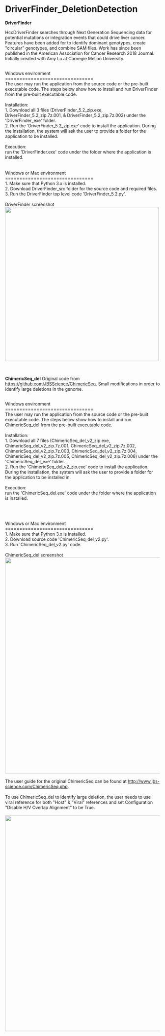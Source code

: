 # DriverFinder_DeletionDetection
<b>DriverFinder</b>

HccDriverFinder searches through Next Generation Sequencing data for potential mutations or integration events that could drive liver cancer. Features have been added for to identify dominant genotypes, create "circular" genotypes, and combine SAM files. Work has since been published in the American Association for Cancer Research 2018 Journal. Initially created with Amy Lu at Carnegie Mellon University.

<br>Windows environment
<br>===============================
<br>The user may run the application from the source code or the pre-built executable code. The steps below show how to install and run DriverFinder from the pre-built executable code.  
<br>Installation: 
<br> 1. Download all 3 files (DriverFinder_5.2_zip.exe, DriverFinder_5.2_zip.7z.001, & DriverFinder_5.2_zip.7z.002) under the 'DriverFinder_exe' folder.
<br> 2. Run the 'DriverFinder_5.2_zip.exe' code to install the application. During the installation, the system will ask the user to provide a folder for the application to be installed.
<br><br>
Execution: 
<br>run the 'DriverFinder.exe' code under the folder where the application is installed.
<br><br>
<br>Windows or Mac environment
<br>===============================
<br> 1. Make sure that Python 3.x is installed.
<br> 2. Download DriverFinder_src folder for the source code and required files.
<br> 3. Run the DriverFinder top level code 'DriverFinder_5.2.py'. 
<br><br>
DriverFinder screenshot
<br><image src="driverfinder.png" width="500">

<br><br>
<b>ChimericSeq_del</b>
Original code from https://github.com/JBSScience/ChimericSeq. Small modifications in order to identify large deletions in the genome.

<br>Windows environment
<br>===============================
<br>The user may run the application from the source code or the pre-built executable code. The steps below show how to install and run ChimericSeq_del from the pre-built executable code.  
<br>Installation: 
<br> 1. Download all 7 files (ChimericSeq_del_v2_zip.exe, ChimericSeq_del_v2_zip.7z.001, ChimericSeq_del_v2_zip.7z.002, ChimericSeq_del_v2_zip.7z.003, ChimericSeq_del_v2_zip.7z.004, ChimericSeq_del_v2_zip.7z.005,  ChimericSeq_del_v2_zip.7z.006) under the 'ChimericSeq_del_exe' folder.
<br> 2. Run the 'ChimericSeq_del_v2_zip.exe' code to install the application. During the installation, the system will ask the user to provide a folder for the application to be installed in.
<br><br>
Execution: 
<br>run the 'ChimericSeq_del.exe' code under the folder where the application is installed.
<br><br>
<br>

<br>Windows or Mac environment
<br>===============================
<br> 1. Make sure that Python 3.x is installed.
<br> 2. Download source code 'ChimericSeq_del_v2.py'.
<br> 3. Run 'ChimericSeq_del_v2.py' code. 
<br><br>
ChimericSeq_del screenshot
<br><image src="ChimericSeq_del.png" width="700">
<br><br>
The user guide for the original ChimericSeq can be found at http://www.jbs-science.com/ChimericSeq.php.
<br><br> To use ChimericSeq_del to identify large deletion, the user needs to use viral reference for both "Host" & "Viral" references and set Configuration "Disable H/V Overlap Alignment" to be True.
<br> 
<br><image src="disable_overlapping.png" width="700">

